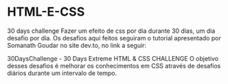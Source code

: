# HTML-E-CSS
 30 days challenge
 Fazer um efeito de css por dia durante 30 dias, um dia desafio por dia. Os desafios aqui feitos seguiram o tutorial apresentado por Somanath Goudar no site dev.to, no link a seguir:

30DaysChallenge - 30 Days Extreme HTML & CSS CHALLENGE
O objetivo desses desafios é melhorar os conhecimentos em CSS através de desafios diários durante um intervalo de tempo. 